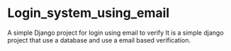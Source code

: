 # Login_system_using_email
A simple Django project for login using email to verify
It is a simple django project that use a database and use a email based verification.
